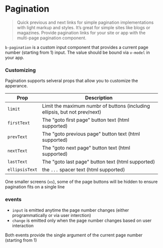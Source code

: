 # Pagination

> Quick previous and next links for simple pagination implementations with light markup and styles.
  It’s great for simple sites like blogs or magazines.
  Provide pagination links for your site or app with the multi-page pagination component.

`b-pagination` is a custom input component that provides a current page number (starting from 1) input.
The value should be bound via `v-model` in your app.

### Customizing
Pagination supports selveral props that allow you to customize the apperance.

| Prop | Description
| ---- | -----------
| `limit` | Limit the maximum numbr of buttons (including ellipsis, but not prev/next)
| `firstText` | The "goto first page" button text (html supported)
| `prevText` | The "goto previous page" button text (html supported)
| `nextText` | The "goto next page" button text (html supported)
| `lastText` | The "goto last page" button text (html supported)
| `ellipsisText` | the `...` spacer text (html supported)

One smaller screens (`xs`), some of the page buttons will be hidden to ensure pagination
fits on a single line

### events
- `input` is emitted anytime the page number changes (either programmatically or via user interction)
- `change` is emitted only when the page number changes based on user interaction

Both events provide the single argument of the current page number (starting from 1)

